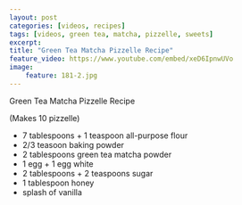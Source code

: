 ```yaml
---
layout: post
categories: [videos, recipes]
tags: [videos, green tea, matcha, pizzelle, sweets]
excerpt: 
title: "Green Tea Matcha Pizzelle Recipe"
feature_video: https://www.youtube.com/embed/xeD6IpnwUVo
image:
    feature: 181-2.jpg
---
```


Green Tea Matcha Pizzelle Recipe

(Makes 10 pizzelle)

- 7 tablespoons + 1 teaspoon all-purpose flour
- 2/3 teasoon baking powder
- 2 tablespoons green tea matcha  powder
- 1 egg + 1 egg white
- 2 tablespoons + 2 teaspoons sugar
- 1 tablespoon honey
- splash of vanilla